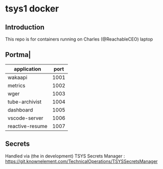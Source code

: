 # tsys1 docker

## Introduction

This repo is for containers running on Charles (@ReachableCEO) laptop

## Portma|

| application    | port |
| -------------- | ---- |
| wakaapi        | 1001 |
| metrics        | 1002 |
| wger           | 1003 |
| tube-archivist | 1004 |
| dashboard      | 1005 |
| vscode-server | 1006 |
| reactive-resume | 1007 |

## Secrets

Handled via (the in development) TSYS Secrets Manager : <https://git.knownelement.com/TechnicalOperations/TSYSSecretsManager>
